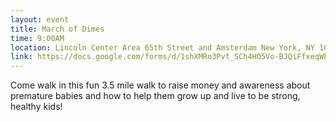 ```yaml
---
layout: event
title: March of Dimes
time: 9:00AM
location: Lincoln Center Area 65th Street and Amsterdam New York, NY 10023
link: https://docs.google.com/forms/d/1shXMRo3Pvt_SCh4HO5Vo-BJQiFfxeqWEXysgNWYIf2c/viewform
---
```

Come walk in this fun 3.5 mile walk to raise money and awareness about premature babies and how to help them grow up and live to be strong, healthy kids!
